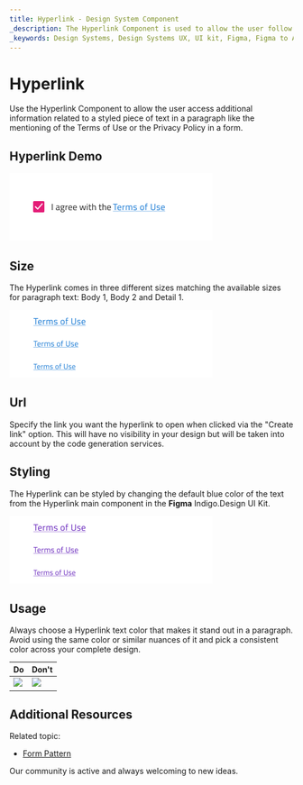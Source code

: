 ```yaml
---
title: Hyperlink - Design System Component
_description: The Hyperlink Component is used to allow the user follow a reference in a text paragraph. 
_keywords: Design Systems, Design Systems UX, UI kit, Figma, Figma to Angular, Export code from Figma, Figma to HTML, Figma HTML, Figma UI kits, Ignite UI for Angular, Angular, Angular Design System, Design Kits for Angular
---
```


# Hyperlink

Use the Hyperlink Component to allow the user access additional information related to a styled piece of text in a paragraph like the mentioning of the Terms of Use or the Privacy Policy in a form.

## Hyperlink Demo

<img class="responsive-img" src="../images/hyperlink_demo.png" srcset="../images/hyperlink_demo@2x.png 2x" />

## Size

The Hyperlink comes in three different sizes matching the available sizes for paragraph text: Body 1, Body 2 and Detail 1.

<img class="responsive-img" src="../images/hyperlink_sizes.png" srcset="../images/hyperlink_sizes@2x.png 2x" />

## Url

Specify the link you want the hyperlink to open when clicked via the "Create link" option. This will have no visibility in your design but will be taken into account by the code generation services.

## Styling

The Hyperlink can be styled by changing the default blue color of the text from the Hyperlink main component in the **Figma** Indigo.Design UI Kit.

<img class="responsive-img" src="../images/hyperlink_styling.png" srcset="../images/hyperlink_styling@2x.png 2x" />

## Usage

Always choose a Hyperlink text color that makes it stand out in a paragraph. Avoid using the same color or similar nuances of it and pick a consistent color across your complete design.

| Do                                                                                   | Don't                                                                                    |
| ------------------------------------------------------------------------------------ | ---------------------------------------------------------------------------------------- |
| <img class="responsive-img" src="../images/hyperlink_do1.png" srcset="../images/hyperlink_do1@2x.png 2x" /> | <img class="responsive-img" src="../images/hyperlink_dont1.png" srcset="../images/hyperlink_dont1@2x.png 2x" /> |

## Additional Resources

Related topic:

- [Form Pattern](../patterns/form.md)
  <div class="divider--half"></div>

Our community is active and always welcoming to new ideas.
